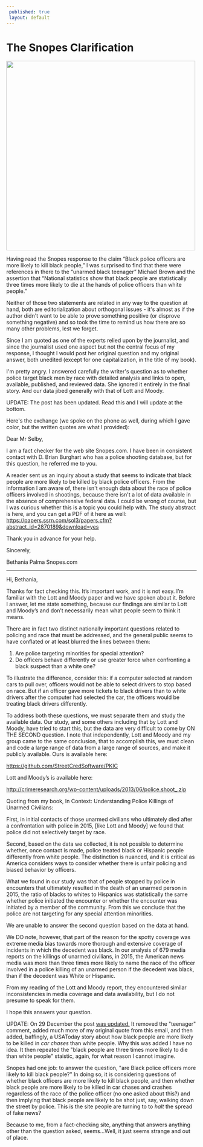 ```yaml
---
 published: true
 layout: default
---
```

 
 <h1>The Snopes Clarification</h1>
 <p><img class="right" width="500px" src="http://static.snopes.com/wordpress/wp-content/uploads/2016/12/police_fb.jpg" /></p>

Having read the Snopes response to the claim “Black police officers are more likely to kill black people,” I was surprised to find that there were references in there to the “unarmed black teenager” Michael Brown and the assertion that “National statistics show that black people are statistically three times more likely to die at the hands of police officers than white people.”

Neither of those two statements are related in any way to the question at hand, both are editorialization about orthogonal issues - it's almost as if the author didn't want to be able to prove something positive (or disprove something negative) and so took the time to remind us how there are so many other problems, lest we forget.  

Since I am quoted as one of the experts relied upon by the journalist, and since the journalist used one aspect but not the central focus of my response, I thought I would post her original question and my original answer, both unedited (except for one capitalization, in the title of my book). 

I'm pretty angry. I answered carefully the writer's question as to whether police target black men by race with detailed analysis and links to open, available, published, and reviewed data. She ignored it entirely in the final story. And our data jibed generally with that of Lott and Moody. 

UPDATE: The post has been updated. Read this and I will update at the bottom.

Here's the exchange (we spoke on the phone as well, during which I gave color, but the written quotes are what I provided):


Dear Mr Selby,

I am a fact checker for the web site Snopes.com. I have been in consistent contact with D. Brian Burghart who has a police shooting database, but for this question, he referred me to you.

A reader sent us an inquiry about a study that seems to indicate that black people are more likely to be killed by black police officers. From the information I am aware of, there isn't enough data about the race of police officers involved in shootings, because there isn't a lot of data available in the absence of comprehensive federal data. I could be wrong of course, but I was curious whether this is a topic you could help with. The study abstract is here, and you can get a PDF of it here as well:
<a href="https://papers.ssrn.com/sol3/papers.cfm?abstract_id=2870189&download=yes" target="_blank">https://papers.ssrn.com/sol3/papers.cfm?abstract_id=2870189&download=yes</a>

Thank you in advance for your help.

Sincerely,

Bethania Palma
Snopes.com

<hr />

Hi, Bethania,

Thanks for fact checking this. It’s important work, and it is not easy. I’m familiar with the Lott and Moody paper and we have spoken about it. Before I answer, let me state something, because our findings are similar to Lott and Moody’s and don’t necessarily mean what people seem to think it means.

There are in fact two distinct nationally important questions related to policing and race that must be addressed, and the general public seems to have conflated or at least blurred the lines between them: 

1. Are police targeting minorities for special attention?
2. Do officers behave differently or use greater force when confronting a black suspect than a white one? 

To illustrate the difference, consider this: if a computer selected at random cars to pull over, officers would not be able to select drivers to stop based on race. But if an officer gave more tickets to black drivers than to white drivers after the computer had selected the car, the officers would be treating black drivers differently.

To address both these questions, we must separate them and study the available data. Our study, and some others including that by Lott and Moody, have tried to start this, but the data are very difficult to come by ON THE SECOND question. I note that independently, Lott and Moody and my group came to the same conclusion, that to accomplish this, we must clean and code a large range of data from a large range of sources, and make it publicly available. Ours is available here:

<a href="https://github.com/StreetCredSoftware/PKIC" target="_blank">https://github.com/StreetCredSoftware/PKIC</a>

Lott and Moody’s is available here:

<a href="http://crimeresearch.org/wp-content/uploads/2013/06/police.shoot_.zip" target="_blank">http://crimeresearch.org/wp-content/uploads/2013/06/police.shoot_.zip</a>

Quoting from my book, In Context: Understanding Police Killings of Unarmed Civilians:

First, in initial contacts of those unarmed civilians who ultimately died after a confrontation with police in 2015, [like Lott and Moody] we found that police did not selectively target by race. 

Second, based on the data we collected, it is not possible to determine whether, once contact is made, police treated black or Hispanic people differently from white people. The distinction is nuanced, and it is critical as America considers ways to consider whether there is unfair policing and biased behavior by officers.

What we found in our study was that of people stopped by police in encounters that ultimately resulted in the death of an unarmed person in 2015, the ratio of blacks to whites to Hispanics was statistically the same whether police initiated the encounter or whether the encounter was initiated by a member of the community. From this we conclude that the police are not targeting for any special attention minorities. 

We are unable to answer the second question based on the data at hand. 

We DO note, however, that part of the reason for the spotty coverage was extreme media bias towards more thorough and extensive coverage of incidents in which the decedent was black. In our analysis of 679 media reports on the killings of unarmed civilians, in 2015, the American news media was more than three times more likely to name the race of the officer involved in a police killing of an unarmed person if the decedent was black, than if the decedent was White or Hispanic. 

From my reading of the Lott and Moody report, they encountered similar inconsistencies in media coverage and data availability, but I do not presume to speak for them.

I hope this answers your question. 

UPDATE: On 29 December the post <a href="http://www.snopes.com/black-police-officers-likely-kill-black-people/" target="_blank">was updated.</a> It removed the "teenager" comment, added much more of my original quote from this email, and then added, baffingly, a USAToday story about how black people are more likely to be killed in <em>car chases</em> than white people. Why this was added I have no idea. It then repeated the "black people are three times more likely to die than white people" staistic, again, for what reason I cannot imagine. 

Snopes had one job: to answer the question, "are Black police officers more likely to kill black people?" In doing so, it is considering questions of whether black officers are more likely to kill black people, and then whether black people are more likely to be killed in car chases and crashes regardless of the race of the police officer (no one asked about this?) and then implying that black people are likely to be shot just, say, walking down the street by police. This is the site people are turning to to <em>halt</em> the spread of fake news? 

Because to me, from a fact-checking site, anything that answers anything other than the question asked, seems...Well, it just seems strange and out of place. 

